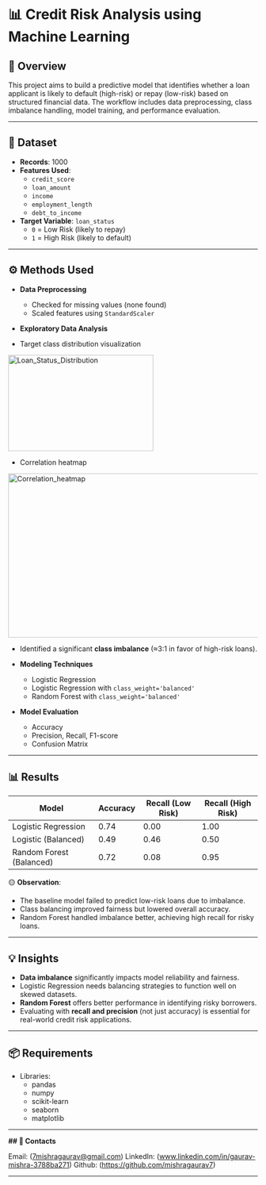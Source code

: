 # 📊 Credit Risk Analysis using Machine Learning

## 📄 Overview
This project aims to build a predictive model that identifies whether a loan applicant is likely to default (high-risk) or repay (low-risk) based on structured financial data. The workflow includes data preprocessing, class imbalance handling, model training, and performance evaluation.

---

## 📁 Dataset
- **Records**: 1000
- **Features Used**:
  - `credit_score`
  - `loan_amount`
  - `income`
  - `employment_length`
  - `debt_to_income`
- **Target Variable**: `loan_status`
  - `0` = Low Risk (likely to repay)
  - `1` = High Risk (likely to default)

---

## ⚙️ Methods Used
- **Data Preprocessing**
  - Checked for missing values (none found)
  - Scaled features using `StandardScaler`
    
- **Exploratory Data Analysis**
 
 - Target class distribution visualization
<img width="293" height="194" alt="Loan_Status_Distribution" src="https://github.com/user-attachments/assets/3b68d004-8fc2-4402-b587-c046ead2514c" />

  - Correlation heatmap
<img width="523" height="331" alt="Correlation_heatmap" src="https://github.com/user-attachments/assets/d5d43683-3cb4-4e4d-ab8d-dcc20ad08192" />

- Identified a significant **class imbalance** (≈3:1 in favor of high-risk loans).

- **Modeling Techniques**
  - Logistic Regression
  - Logistic Regression with `class_weight='balanced'`
  - Random Forest with `class_weight='balanced'`
- **Model Evaluation**
  - Accuracy
  - Precision, Recall, F1-score
  - Confusion Matrix

---

## 📊 Results

| Model                     | Accuracy | Recall (Low Risk) | Recall (High Risk) |
|--------------------------|----------|-------------------|--------------------|
| Logistic Regression       | 0.74     | 0.00              | 1.00               |
| Logistic (Balanced)       | 0.49     | 0.46              | 0.50               |
| Random Forest (Balanced)  | 0.72     | 0.08              | 0.95               |

 🟡 **Observation**:  
- The baseline model failed to predict low-risk loans due to imbalance.
- Class balancing improved fairness but lowered overall accuracy.  
- Random Forest handled imbalance better, achieving high recall for risky loans.

---

## 💡 Insights
- **Data imbalance** significantly impacts model reliability and fairness.
- Logistic Regression needs balancing strategies to function well on skewed datasets.
- **Random Forest** offers better performance in identifying risky borrowers.
- Evaluating with **recall and precision** (not just accuracy) is essential for real-world credit risk applications.

---- 

## 📦 Requirements
- Libraries:
  - pandas
  - numpy
  - scikit-learn
  - seaborn
  - matplotlib

----

**## 👤 Contacts**

Email: (7mishragaurav@gmail.com)
LinkedIn: (www.linkedin.com/in/gaurav-mishra-3788ba271)
Github: (https://github.com/mishragaurav7)

----
